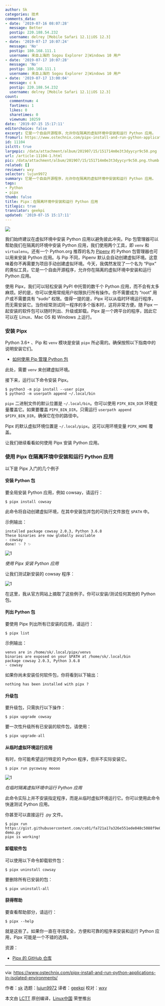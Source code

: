 ```yaml
---
author: Sk
categories: 技术
comments_data:
- date: '2019-07-16 08:07:28'
  message: Better
  postip: 220.188.54.232
  username: delrey [Mobile Safari 12.1|iOS 12.3]
- date: '2019-07-17 10:07:24'
  message: 'No'
  postip: 180.168.111.1
  username: 来自上海的 Sogou Explorer 2|Windows 10 用户
- date: '2019-07-17 10:07:28'
  message: 'No'
  postip: 180.168.111.1
  username: 来自上海的 Sogou Explorer 2|Windows 10 用户
- date: '2019-07-17 13:00:04'
  message: c k
  postip: 220.188.54.232
  username: delrey [Mobile Safari 12.1|iOS 12.3]
count:
  commentnum: 4
  favtimes: 1
  likes: 0
  sharetimes: 0
  viewnum: 10259
date: '2019-07-15 15:17:11'
editorchoice: false
excerpt: 它是一个自由开源程序，允许你在隔离的虚拟环境中安装和运行 Python 应用。
fromurl: https://www.ostechnix.com/pipx-install-and-run-python-applications-in-isolated-environments/
id: 11104
islctt: true
largepic: /data/attachment/album/201907/15/151714m0e3t3dyycyr9c50.png
url: /article-11104-1.html
pic: /data/attachment/album/201907/15/151714m0e3t3dyycyr9c50.png.thumb.jpg
related: []
reviewer: wxy
selector: lujun9972
summary: 它是一个自由开源程序，允许你在隔离的虚拟环境中安装和运行 Python 应用。
tags:
- Python
- pipx
thumb: false
title: Pipx：在隔离环境中安装和运行 Python 应用
titlepic: true
translator: geekpi
updated: '2019-07-15 15:17:11'
---
```


![](/data/attachment/album/201907/15/151714m0e3t3dyycyr9c50.png)


我们始终建议在虚拟环境中安装 Python 应用以避免彼此冲突。Pip 包管理器可以帮助我们在隔离的环境中安装 Python 应用，我们使用两个工具，即 `venv` 和 `virtualenv`。还有一个 Python.org 推荐的名为 [Pipenv](https://www.ostechnix.com/pipenv-officially-recommended-python-packaging-tool/) 的 Python 包管理器也可以用来安装 Python 应用。与 Pip 不同，Pipenv 默认会自动创建虚拟环境。这意味着你不再需要为项目手动创建虚拟环境。今天，我偶然发现了一个名为 “Pipx” 的类似工具，它是一个自由开源程序，允许你在隔离的虚拟环境中安装和运行 Python 应用。


使用 Pipx，我们可以轻松安装 PyPI 中托管的数千个 Python 应用，而不会有太多麻烦。好的是，你可以使用常规用户权限执行所有操作。你不需要成为 “root” 用户或不需要具有 “sudo” 权限。值得一提的是，Pipx 可以从临时环境运行程序，而无需安装它。当你经常测试同一程序的多个版本时，这将非常方便。随 Pipx 一起安装的软件包可以随时列出、升级或卸载。Pipx 是一个跨平台的程序，因此它可以在 Linux、Mac OS 和 Windows 上运行。


### 安装 Pipx


Python 3.6+ 、Pip 和 `venv` 模块是安装 `pipx` 所必需的。确保按照以下指南中的说明安装它们。


* [如何使用 Pip 管理 Python 包](https://www.ostechnix.com/manage-python-packages-using-pip/)


此处，需要 `venv` 来创建虚拟环境。


接下来，运行以下命令安装 Pipx。



```
$ python3 -m pip install --user pipx
$ python3 -m userpath append ~/.local/bin
```

`pipx` 二进制文件的默认位置是 `~/.local/bin`。你可以使用 `PIPX_BIN_DIR` 环境变量覆盖它。如果要覆盖 `PIPX_BIN_DIR`，只需运行 `userpath append $PIPX_BIN_DIR`，确保它在你的路径中。


Pipx 的默认虚拟环境位置是 `~/.local/pipx`。这可以用环境变量 `PIPX_HOME` 覆盖。


让我们继续看看如何使用 Pipx 安装 Python 应用。


### 使用 Pipx 在隔离环境中安装和运行 Python 应用


以下是 Pipx 入门的几个例子


#### 安装 Python 包


要全局安装 Python 应用，例如 cowsay，请运行：



```
$ pipx install cowsay
```

此命令将自动创建虚拟环境，在其中安装包并包的可执行文件放在 `$PATH` 中。


示例输出：



```
installed package cowsay 2.0.3, Python 3.6.8
These binaries are now globally available
- cowsay
done! ✨ ? ✨
```

![1](/data/attachment/album/201907/15/151715t7cummd3mm027mds.png)


*使用 Pipx 安装 Python 应用*


让我们测试新安装的 cowsay 程序：


![1](/data/attachment/album/201907/15/151716rffq9ddzzurdqb7r.png)


在这里，我从官方网站上摘取了这些例子。你可以安装/测试任何其他的 Python 包。


#### 列出 Python 包


要使用 Pipx 列出所有已安装的应用，请运行：



```
$ pipx list
```

示例输出：



```
venvs are in /home/sk/.local/pipx/venvs
binaries are exposed on your $PATH at /home/sk/.local/bin
package cowsay 2.0.3, Python 3.6.8
- cowsay
```

如果你尚未安装任何软件包，你将看到以下输出：



```
nothing has been installed with pipx ?
```

#### 升级包


要升级包，只需执行以下操作：



```
$ pipx upgrade cowsay
```

要一次性升级所有已安装的软件包，请使用：



```
$ pipx upgrade-all
```

#### 从临时虚拟环境运行应用


有时，你可能希望运行特定的 Python 程序，但并不实际安装它。



```
$ pipx run pycowsay moooo
```

![1](/data/attachment/album/201907/15/151717fwdpts19uxkozxur.png)


*在临时隔离虚拟环境中运行 Python 应用*


此命令实际上并不安装指定程序，而是从临时虚拟环境运行它。你可以使用此命令快速测试 Python 应用。


你甚至可以直接运行 .py 文件。



```
$ pipx run https://gist.githubusercontent.com/cs01/fa721a17a326e551ede048c5088f9e0f/raw/6bdfbb6e9c1132b1c38fdd2f195d4a24c540c324/pipx-demo.py
pipx is working!
```

#### 卸载软件包


可以使用以下命令卸载软件包：



```
$ pipx uninstall cowsay
```

要删除所有已安装的包：



```
$ pipx uninstall-all
```

#### 获得帮助


要查看帮助部分，请运行：



```
$ pipx --help
```

就是这些了。如果你一直在寻找安全，方便和可靠的程序来安装和运行 Python 应用，Pipx 可能是一个不错的选择。


资源：


* [Pipx 的 GitHub 仓库](https://github.com/pipxproject/pipx)




---


via: <https://www.ostechnix.com/pipx-install-and-run-python-applications-in-isolated-environments/>


作者：[sk](https://www.ostechnix.com/author/sk/) 选题：[lujun9972](https://github.com/lujun9972) 译者：[geekpi](https://github.com/geekpi) 校对：[wxy](https://github.com/wxy)


本文由 [LCTT](https://github.com/LCTT/TranslateProject) 原创编译，[Linux中国](https://linux.cn/) 荣誉推出
